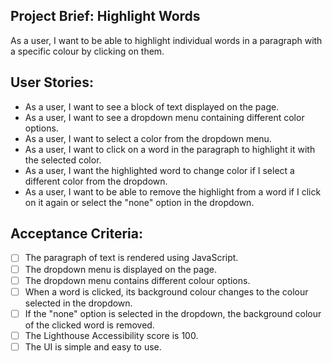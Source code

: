 ## Project Brief: Highlight Words

As a user, I want to be able to highlight individual words in a paragraph with a specific colour by clicking on them.

## User Stories:

- As a user, I want to see a block of text displayed on the page.
- As a user, I want to see a dropdown menu containing different color options.
- As a user, I want to select a color from the dropdown menu.
- As a user, I want to click on a word in the paragraph to highlight it with the selected color.
- As a user, I want the highlighted word to change color if I select a different color from the dropdown.
- As a user, I want to be able to remove the highlight from a word if I click on it again or select the "none" option in the dropdown.

## Acceptance Criteria:

- [ ] The paragraph of text is rendered using JavaScript.
- [ ] The dropdown menu is displayed on the page.
- [ ] The dropdown menu contains different colour options.
- [ ] When a word is clicked, its background colour changes to the colour selected in the dropdown.
- [ ] If the "none" option is selected in the dropdown, the background colour of the clicked word is removed.
- [ ] The Lighthouse Accessibility score is 100.
- [ ] The UI is simple and easy to use.
